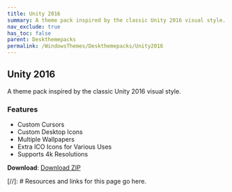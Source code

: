 ```yaml
---
title: Unity 2016
summary: A theme pack inspired by the classic Unity 2016 visual style.
nav_exclude: true
has_toc: false
parent: Deskthemepacks
permalink: /WindowsThemes/Deskthemepacks/Unity2016
---
```


## Unity 2016
A theme pack inspired by the classic Unity 2016 visual style.


### Features

- Custom Cursors
- Custom Desktop Icons
- Multiple Wallpapers
- Extra ICO Icons for Various Uses
- Supports 4k Resolutions

**Download**: [Download ZIP] 

<!-- ////////////////////////////////////////////////////////////////////////////////////////////////////////////////////// -->

[//]: # Resources and links for this page go here.

[Download ZIP]: https://gitlab.com/the-back-room/deskthemepacks/sfw/unity-2016/-/archive/main/unity-2016-main.zip

<!-- ////////////////////////////////////////////////////////////////////////////////////////////////////////////////////// -->
